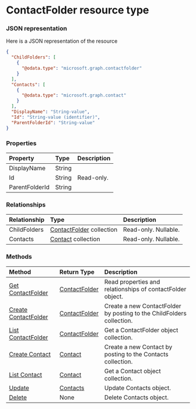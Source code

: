 # ContactFolder resource type



### JSON representation

Here is a JSON representation of the resource

<!-- {
  "blockType": "resource",
  "optionalProperties": [
    "ChildFolders",
    "Contacts"
  ],
  "@odata.type": "microsoft.graph.contactfolder"
}-->

```json
{
  "ChildFolders": [
    {
      "@odata.type": "microsoft.graph.contactfolder"
    }
  ],
  "Contacts": [
    {
      "@odata.type": "microsoft.graph.contact"
    }
  ],
  "DisplayName": "String-value",
  "Id": "String-value (identifier)",
  "ParentFolderId": "String-value"
}

```
### Properties
| Property	   | Type	|Description|
|:---------------|:--------|:----------|
|DisplayName|String||
|Id|String| Read-only.|
|ParentFolderId|String||

### Relationships
| Relationship | Type	|Description|
|:---------------|:--------|:----------|
|ChildFolders|[ContactFolder](contactfolder.md) collection| Read-only. Nullable.|
|Contacts|[Contact](contact.md) collection| Read-only. Nullable.|

### Methods

| Method		   | Return Type	|Description|
|:---------------|:--------|:----------|
|[Get ContactFolder](../api/contactfolder_get.md) | [ContactFolder](contactfolder.md) |Read properties and relationships of contactFolder object.|
|[Create ContactFolder](../api/contactfolder_post_childfolders.md) |[ContactFolder](contactfolder.md)| Create a new ContactFolder by posting to the ChildFolders collection.|
|[List ContactFolder](../api/contactfolder_list.md) |[ContactFolder](contactfolder.md)| Get a ContactFolder object collection.|
|[Create Contact](../api/childfolders_post_contacts.md) |[Contact](contact.md)| Create a new Contact by posting to the Contacts collection.|
|[List Contact](../api/contact_list.md) |[Contact](contact.md)| Get a Contact object collection.|
|[Update](../api/contacts_update.md) | [Contacts](contacts.md)	|Update Contacts object. |
|[Delete](../api/contacts_delete.md) | None |Delete Contacts object. |

<!-- uuid: 1ec6c637-d5ce-4c7c-8510-60a02b97903c
2015-10-25 13:14:09 UTC -->
<!-- {
  "type": "#page.annotation",
  "description": "Contacts resource",
  "keywords": "",
  "section": "documentation",
  "tocPath": ""
}-->